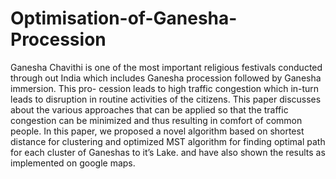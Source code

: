 # Optimisation-of-Ganesha-Procession
Ganesha Chavithi is one of the most important
religious festivals conducted through out India which includes
Ganesha procession followed by Ganesha immersion. This pro-
cession leads to high traffic congestion which in-turn leads
to disruption in routine activities of the citizens. This paper
discusses about the various approaches that can be applied so
that the traffic congestion can be minimized and thus resulting
in comfort of common people. In this paper, we proposed a
novel algorithm based on shortest distance for clustering and
optimized MST algorithm for finding optimal path for each
cluster of Ganeshas to it’s Lake. and have also shown the results
as implemented on google maps.
